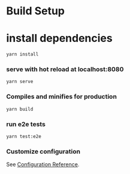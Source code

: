 # Build Setup

# install dependencies
```
yarn install
```

### serve with hot reload at localhost:8080
```
yarn serve
```

### Compiles and minifies for production
```
yarn build
```

### run e2e tests
```
yarn test:e2e
```

### Customize configuration
See [Configuration Reference](https://cli.vuejs.org/config/).
